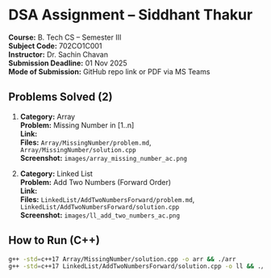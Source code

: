 # DSA Assignment – Siddhant Thakur

**Course:** B. Tech CS – Semester III  
**Subject Code:** 702CO1C001  
**Instructor:** Dr. Sachin Chavan  
**Submission Deadline:** 01 Nov 2025  
**Mode of Submission:** GitHub repo link or PDF via MS Teams

## Problems Solved (2)
1. **Category:** Array  
   **Problem:** Missing Number in [1..n]  
   **Link:** <paste>  
   **Files:** `Array/MissingNumber/problem.md`, `Array/MissingNumber/solution.cpp`  
   **Screenshot:** `images/array_missing_number_ac.png`

2. **Category:** Linked List  
   **Problem:** Add Two Numbers (Forward Order)  
   **Link:** <paste>  
   **Files:** `LinkedList/AddTwoNumbersForward/problem.md`, `LinkedList/AddTwoNumbersForward/solution.cpp`  
   **Screenshot:** `images/ll_add_two_numbers_ac.png`

## How to Run (C++)
```bash
g++ -std=c++17 Array/MissingNumber/solution.cpp -o arr && ./arr
g++ -std=c++17 LinkedList/AddTwoNumbersForward/solution.cpp -o ll && ./ll
